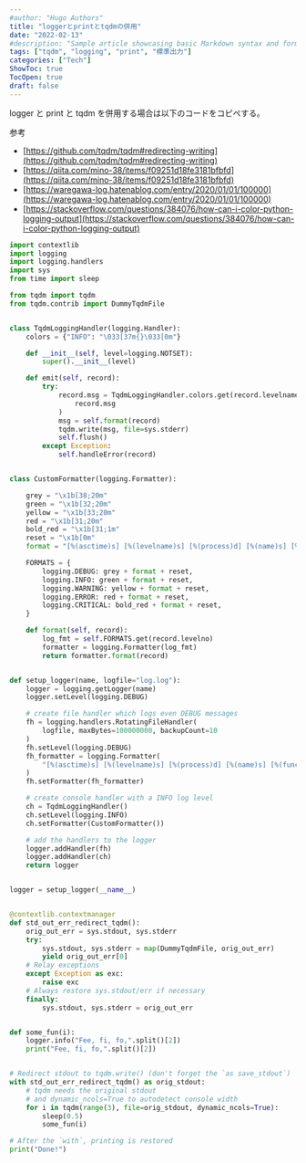 ```yaml
---
#author: "Hugo Authors"
title: "loggerとprintとtqdmの併用"
date: "2022-02-13"
#description: "Sample article showcasing basic Markdown syntax and formatting for HTML elements."
tags: ["tqdm", "logging", "print", "標準出力"]
categories: ["Tech"]
ShowToc: true
TocOpen: true
draft: false
---
```


logger と print と tqdm を併用する場合は以下のコードをコピペする。

参考

- [https://github.com/tqdm/tqdm#redirecting-writing](https://github.com/tqdm/tqdm#redirecting-writing)
- [https://qiita.com/mino-38/items/f09251d18fe3181bfbfd](https://qiita.com/mino-38/items/f09251d18fe3181bfbfd)
- [https://waregawa-log.hatenablog.com/entry/2020/01/01/100000](https://waregawa-log.hatenablog.com/entry/2020/01/01/100000)
- [https://stackoverflow.com/questions/384076/how-can-i-color-python-logging-output](https://stackoverflow.com/questions/384076/how-can-i-color-python-logging-output)

```python
import contextlib
import logging
import logging.handlers
import sys
from time import sleep

from tqdm import tqdm
from tqdm.contrib import DummyTqdmFile


class TqdmLoggingHandler(logging.Handler):
    colors = {"INFO": "\033[37m{}\033[0m"}

    def __init__(self, level=logging.NOTSET):
        super().__init__(level)

    def emit(self, record):
        try:
            record.msg = TqdmLoggingHandler.colors.get(record.levelname, "{}").format(
                record.msg
            )
            msg = self.format(record)
            tqdm.write(msg, file=sys.stderr)
            self.flush()
        except Exception:
            self.handleError(record)


class CustomFormatter(logging.Formatter):

    grey = "\x1b[38;20m"
    green = "\x1b[32;20m"
    yellow = "\x1b[33;20m"
    red = "\x1b[31;20m"
    bold_red = "\x1b[31;1m"
    reset = "\x1b[0m"
    format = "[%(asctime)s] [%(levelname)s] [%(process)d] [%(name)s] [%(funcName)s] [%(lineno)d] %(message)s"

    FORMATS = {
        logging.DEBUG: grey + format + reset,
        logging.INFO: green + format + reset,
        logging.WARNING: yellow + format + reset,
        logging.ERROR: red + format + reset,
        logging.CRITICAL: bold_red + format + reset,
    }

    def format(self, record):
        log_fmt = self.FORMATS.get(record.levelno)
        formatter = logging.Formatter(log_fmt)
        return formatter.format(record)


def setup_logger(name, logfile="log.log"):
    logger = logging.getLogger(name)
    logger.setLevel(logging.DEBUG)

    # create file handler which logs even DEBUG messages
    fh = logging.handlers.RotatingFileHandler(
        logfile, maxBytes=100000000, backupCount=10
    )
    fh.setLevel(logging.DEBUG)
    fh_formatter = logging.Formatter(
        "[%(asctime)s] [%(levelname)s] [%(process)d] [%(name)s] [%(funcName)s] [%(lineno)d] %(message)s"
    )
    fh.setFormatter(fh_formatter)

    # create console handler with a INFO log level
    ch = TqdmLoggingHandler()
    ch.setLevel(logging.INFO)
    ch.setFormatter(CustomFormatter())

    # add the handlers to the logger
    logger.addHandler(fh)
    logger.addHandler(ch)
    return logger


logger = setup_logger(__name__)


@contextlib.contextmanager
def std_out_err_redirect_tqdm():
    orig_out_err = sys.stdout, sys.stderr
    try:
        sys.stdout, sys.stderr = map(DummyTqdmFile, orig_out_err)
        yield orig_out_err[0]
    # Relay exceptions
    except Exception as exc:
        raise exc
    # Always restore sys.stdout/err if necessary
    finally:
        sys.stdout, sys.stderr = orig_out_err


def some_fun(i):
    logger.info("Fee, fi, fo,".split()[2])
    print("Fee, fi, fo,".split()[2])


# Redirect stdout to tqdm.write() (don't forget the `as save_stdout`)
with std_out_err_redirect_tqdm() as orig_stdout:
    # tqdm needs the original stdout
    # and dynamic_ncols=True to autodetect console width
    for i in tqdm(range(3), file=orig_stdout, dynamic_ncols=True):
        sleep(0.5)
        some_fun(i)

# After the `with`, printing is restored
print("Done!")
```
